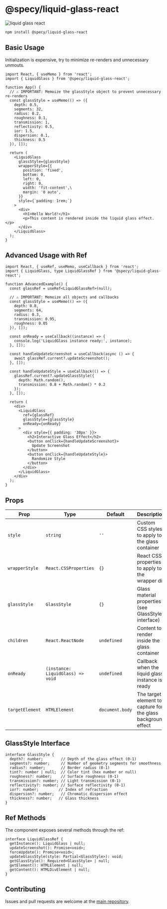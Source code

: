 # @specy/liquid-glass-react

![liquid glass react](https://raw.githubusercontent.com/Specy/liquid-glass/refs/heads/main/public/liquid-glass.jpg)

```bash
npm install @specy/liquid-glass-react
```

## Basic Usage
Initialization is expensive, try to minimize re-renders and unnecessary unmouts.

```tsx
import React, { useMemo } from 'react';
import { LiquidGlass } from '@specy/liquid-glass-react';

function App() {
  // ⚠️ IMPORTANT: Memoize the glassStyle object to prevent unnecessary re-renders
  const glassStyle = useMemo(() => ({
    depth: 0.5,
    segments: 32,
    radius: 0.2,
    roughness: 0.1,
    transmission: 1,
    reflectivity: 0.5,
    ior: 1.5,
    dispersion: 0.1,
    thickness: 0.5
  }), []);

  return (
    <LiquidGlass
      glassStyle={glassStyle}
      wrapperStyle={{
        position: 'fixed',
        bottom: 0,
        left: 0,
        right: 0,
        width: 'fit-content',\
        margin: '0 auto',
      }}
      style={`padding: 1rem;`}
    >
      <div>
        <h1>Hello World!</h1>
        <p>This content is rendered inside the liquid glass effect.</p>
      </div>
    </LiquidGlass>
  );
}
```

## Advanced Usage with Ref

```tsx
import React, { useRef, useMemo, useCallback } from 'react';
import { LiquidGlass, type LiquidGlassRef } from '@specy/liquid-glass-react';

function AdvancedExample() {
  const glassRef = useRef<LiquidGlassRef>(null);

  // ⚠️ IMPORTANT: Memoize all objects and callbacks
  const glassStyle = useMemo(() => ({
    depth: 0.8,
    segments: 64,
    radius: 0.3,
    transmission: 0.95,
    roughness: 0.05
  }), []);

  const onReady = useCallback((instance) => {
    console.log('LiquidGlass instance ready:', instance);
  }, []);

  const handleUpdateScreenshot = useCallback(async () => {
    await glassRef.current?.updateScreenshot();
  }, []);

  const handleUpdateStyle = useCallback(() => {
    glassRef.current?.updateGlassStyle({
      depth: Math.random(),
      transmission: 0.8 + Math.random() * 0.2
    });
  }, []);

  return (
    <div>
      <LiquidGlass
        ref={glassRef}
        glassStyle={glassStyle}
        onReady={onReady}
      >
        <div style={{ padding: '30px' }}>
          <h2>Interactive Glass Effect</h2>
          <button onClick={handleUpdateScreenshot}>
            Update Screenshot
          </button>
          <button onClick={handleUpdateStyle}>
            Randomize Style
          </button>
        </div>
      </LiquidGlass>
    </div>
  );
}
```

## Props

| Prop | Type | Default | Description |
|------|------|---------|-------------|
| `style` | `string` | `''` | Custom CSS styles to apply to the glass container |
| `wrapperStyle` | `React.CSSProperties` | `{}` | React CSS properties to apply to the wrapper div |
| `glassStyle` | `GlassStyle` | `{}` | Glass material properties (see GlassStyle interface) |
| `children` | `React.ReactNode` | `undefined` | Content to render inside the glass container |
| `onReady` | `(instance: LiquidGlass) => void` | `undefined` | Callback when the liquid glass instance is ready |
| `targetElement` | `HTMLElement` | `document.body` | The target element to capture for the glass background effect |

## GlassStyle Interface

```tsx
interface GlassStyle {
  depth?: number;        // Depth of the glass effect (0-1)
  segments?: number;     // Number of geometry segments for smoothness
  radius?: number;       // Border radius (0-1)
  tint?: number | null;  // Color tint (hex number or null)
  roughness?: number;    // Surface roughness (0-1)
  transmission?: number; // Light transmission (0-1)
  reflectivity?: number; // Surface reflectivity (0-1)
  ior?: number;         // Index of refraction
  dispersion?: number;   // Chromatic dispersion effect
  thickness?: number;   // Glass thickness
}
```

## Ref Methods

The component exposes several methods through the ref:

```tsx
interface LiquidGlassRef {
  getInstance(): LiquidGlass | null;
  updateScreenshot(): Promise<void>;
  forceUpdate(): Promise<void>;
  updateGlassStyle(style: Partial<GlassStyle>): void;
  getGlassStyle(): Required<GlassStyle> | null;
  getElement(): HTMLElement | null;
  getContent(): HTMLDivElement | null;
}
```

## Contributing

Issues and pull requests are welcome at the [main repository](https://github.com/Specy/liquid-glass).
